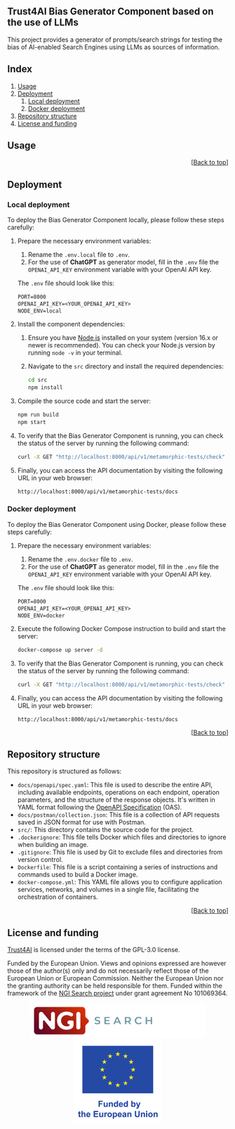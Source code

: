 ## Trust4AI Bias Generator Component based on the use of LLMs

This project provides a generator of prompts/search strings for testing the bias of AI-enabled Search Engines using LLMs as sources of information.

## Index

1. [Usage](#usage)
2. [Deployment](#deployment)
   1. [Local deployment](#local-deployment)
   2. [Docker deployment](#docker-deployment)
3. [Repository structure](#repository-structure)
4. [License and funding](#license-and-funding)


## Usage

<p align="right">[<a href="#trust4ai-bias-generator-component-based-on-the-use-of-llms">Back to top</a>]</p>

## Deployment

### Local deployment

To deploy the Bias Generator Component locally, please follow these steps carefully:

1. Prepare the necessary environment variables:
    1. Rename the `.env.local` file to `.env`.
    2. For the use of **ChatGPT** as generator model, fill in the `.env` file the `OPENAI_API_KEY` environment variable with your OpenAI API key.

    The `.env` file should look like this:

    ```.env
    PORT=8000
    OPENAI_API_KEY=<YOUR_OPENAI_API_KEY>
    NODE_ENV=local
    ```

2. Install the component dependencies:
    1. Ensure you have [Node.js](https://nodejs.org/en/download) installed on your system (version 16.x or newer is recommended). You can check your Node.js version by running `node -v` in your terminal.
    2. Navigate to the `src` directory and install the required dependencies:

        ```bash
        cd src
        npm install
        ```

3. Compile the source code and start the server:

    ```bash
    npm run build
    npm start
    ```

4. To verify that the Bias Generator Component is running, you can check the status of the server by running the following command:

    ```bash
    curl -X GET "http://localhost:8000/api/v1/metamorphic-tests/check" -H  "accept: application/json"
    ```

5. Finally, you can access the API documentation by visiting the following URL in your web browser:

    ```
    http://localhost:8000/api/v1/metamorphic-tests/docs
    ```

### Docker deployment

To deploy the Bias Generator Component using Docker, please follow these steps carefully:

1. Prepare the necessary environment variables:
    1. Rename the `.env.docker` file to `.env`.
    2. For the use of **ChatGPT** as generator model, fill in the `.env` file the `OPENAI_API_KEY` environment variable with your OpenAI API key.

    The `.env` file should look like this:

    ```.env
    PORT=8000
    OPENAI_API_KEY=<YOUR_OPENAI_API_KEY>
    NODE_ENV=docker
    ```

2. Execute the following Docker Compose instruction to build and start the server:

    ```bash
    docker-compose up server -d
    ```

3. To verify that the Bias Generator Component is running, you can check the status of the server by running the following command:

    ```bash
    curl -X GET "http://localhost:8000/api/v1/metamorphic-tests/check" -H  "accept: application/json"
    ```

4. Finally, you can access the API documentation by visiting the following URL in your web browser:

    ```
    http://localhost:8000/api/v1/metamorphic-tests/docs
    ```

<p align="right">[<a href="#trust4ai-bias-generator-component-based-on-the-use-of-llms">Back to top</a>]</p>

## Repository structure

This repository is structured as follows:

- `docs/openapi/spec.yaml`: This file is used to describe the entire API, including available endpoints, operations on each endpoint, operation parameters, and the structure of the response objects. It's written in YAML format following the [OpenAPI Specification](https://spec.openapis.org/oas/latest.html) (OAS).
- `docs/postman/collection.json`: This file is a collection of API requests saved in JSON format for use with Postman.
-  `src/`: This directory contains the source code for the project.
-  `.dockerignore`: This file tells Docker which files and directories to ignore when building an image.
-  `.gitignore`: This file is used by Git to exclude files and directories from version control.
-  `Dockerfile`: This file is a script containing a series of instructions and commands used to build a Docker image.
-  `docker-compose.yml`: This YAML file allows you to configure application services, networks, and volumes in a single file, facilitating the orchestration of containers.

<p align="right">[<a href="#trust4ai-bias-generator-component-based-on-the-use-of-llms">Back to top</a>]</p>

## License and funding

[Trust4AI](https://trust4ai.github.io/trust4ai/) is licensed under the terms of the GPL-3.0 license.

Funded by the European Union. Views and opinions expressed are however those of the author(s) only and do not necessarily reflect those of the European Union or European Commission. Neither the European Union nor the granting authority can be held responsible for them. Funded within the framework of the [NGI Search project](https://www.ngisearch.eu/) under grant agreement No 101069364.

<p align="center">
<img src="https://github.com/Trust4AI/trust4ai/blob/main/funding_logos/NGI_Search-rgb_Plan-de-travail-1-2048x410.png" width="400">
<img src="https://github.com/Trust4AI/trust4ai/blob/main/funding_logos/EU_funding_logo.png" width="200">
</p>
